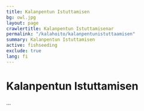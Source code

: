 ```yaml
---
title: Kalanpentun Istuttamisen
bg: owl.jpg
layout: page
crawlertitle: Kalanpentun Istuttamisenar
permalink: "/kalahoito/kalanpentunistuttaamisen"
summary: Kalanpentun Istuttamisen
active: fishseeding
exclude: true
lang: fi
---
```


# Kalanpentun Istuttamisen
...
